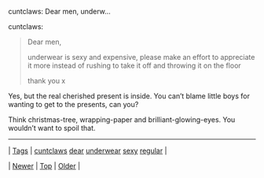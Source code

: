 <!--
title: cuntclaws
date: 2020-06-28T15:27:00.222Z
tags: cuntclaws, dear, underwear, sexy, regular
-->


cuntclaws: Dear men, underw...

<p>cuntclaws:</p>
<blockquote>
<p>Dear men, </p>
<p>underwear is sexy and expensive, please make an effort to appreciate it more instead of rushing to take it off and throwing it on the floor </p>
<p>thank you x</p>
</blockquote>

<p>Yes, but the real cherished present is inside. You can&rsquo;t blame little boys for wanting to get to the presents, can you?</p><p>Think christmas-tree, wrapping-paper and brilliant-glowing-eyes. You wouldn&rsquo;t want to spoil that.</p>

<!--BOTTOM-POST-NAVIGATION-->
---

| [Tags](tags.md) | [cuntclaws](tag-cuntclaws.md) [dear](tag-dear.md) [underwear](tag-underwear.md) [sexy](tag-sexy.md) [regular](tag-regular.md) |

| [Newer](72100287528.md) | [Top](index.md) | [Older](72103073228.md) |